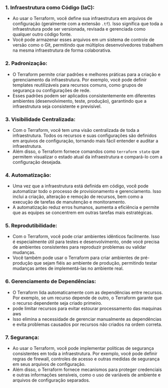### 1. **Infraestrutura como Código (IaC)**:
   - Ao usar o Terraform, você define sua infraestrutura em arquivos de configuração (geralmente com a extensão `.tf`). Isso significa que toda a infraestrutura pode ser versionada, revisada e gerenciada como qualquer outro código fonte.
   - Você pode armazenar esses arquivos em um sistema de controle de versão como o Git, permitindo que múltiplos desenvolvedores trabalhem na mesma infraestrutura de forma colaborativa.

### 2. **Padronização**:
   - O Terraform permite criar padrões e melhores práticas para a criação e gerenciamento da infraestrutura. Por exemplo, você pode definir templates reutilizáveis para recursos comuns, como grupos de segurança ou configurações de rede.
   - Esses padrões podem ser aplicados consistentemente em diferentes ambientes (desenvolvimento, teste, produção), garantindo que a infraestrutura seja consistente e previsível.

### 3. **Visibilidade Centralizada**:
   - Com o Terraform, você tem uma visão centralizada de toda a infraestrutura. Todos os recursos e suas configurações são definidos em arquivos de configuração, tornando mais fácil entender e auditar a infraestrutura.
   - Além disso, o Terraform fornece comandos como `terraform state` que permitem visualizar o estado atual da infraestrutura e compará-lo com a configuração desejada.

### 4. **Automatização**:
   - Uma vez que a infraestrutura está definida em código, você pode automatizar todo o processo de provisionamento e gerenciamento. Isso inclui a criação, alteração e remoção de recursos, bem como a execução de tarefas de manutenção e monitoramento.
   - A automatização reduz erros humanos, aumenta a eficiência e permite que as equipes se concentrem em outras tarefas mais estratégicas.

### 5. **Reprodutibilidade**:
   - Com o Terraform, você pode criar ambientes idênticos facilmente. Isso é especialmente útil para testes e desenvolvimento, onde você precisa de ambientes consistentes para reproduzir problemas ou validar mudanças.
   - Você também pode usar o Terraform para criar ambientes de pré-produção que sejam fiéis ao ambiente de produção, permitindo testar mudanças antes de implementá-las no ambiente real.

### 6. **Gerenciamento de Dependências**:
   - O Terraform lida automaticamente com as dependências entre recursos. Por exemplo, se um recurso depende de outro, o Terraform garante que o recurso dependente seja criado primeiro.
   - pode limitar recursos para evitar estourar processamento das maquinas aws
   - Isso elimina a necessidade de gerenciar manualmente as dependências e evita problemas causados por recursos não criados na ordem correta.

### 7. **Segurança**:
   - Ao usar o Terraform, você pode implementar políticas de segurança consistentes em toda a infraestrutura. Por exemplo, você pode definir regras de firewall, controles de acesso e outras medidas de segurança em seus arquivos de configuração.
   - Além disso, o Terraform fornece mecanismos para proteger credenciais e outras informações sensíveis, como o uso de variáveis de ambiente e arquivos de configuração separados.

